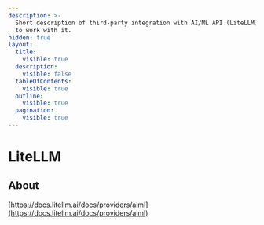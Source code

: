 ```yaml
---
description: >-
  Short description of third-party integration with AI/ML API (LiteLLM) and how
  to work with it.
hidden: true
layout:
  title:
    visible: true
  description:
    visible: false
  tableOfContents:
    visible: true
  outline:
    visible: true
  pagination:
    visible: true
---
```


# LiteLLM

## About

[https://docs.litellm.ai/docs/providers/aiml](https://docs.litellm.ai/docs/providers/aiml)
